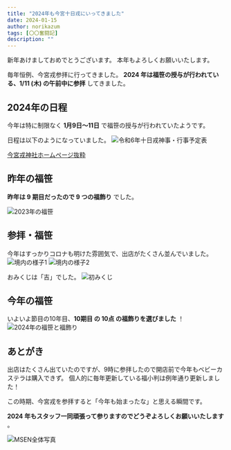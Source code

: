 ```yaml
---
title: "2024年も今宮十日戎にいってきました"
date: 2024-01-15
author: norikazum
tags: [〇〇奮闘記]
description: ""
---
```


新年あけましておめでとうございます。
本年もよろしくお願いいたします。

毎年恒例、今宮戎参拝に行ってきました。
**2024 年は福笹の授与が行われている、1/11 (木) の午前中に参拝** してきました。

## 2024年の日程

今年は特に制限なく **1月9日～11日** で福笹の授与が行われていたようです。

日程は以下のようになっていました。
![令和6年十日戎神事・行事予定表](images/2024-toka-ebisu-schedule.png "令和6年十日戎神事・行事予定表")

[今宮戎神社ホームページ抜粋](https://www.imamiya-ebisu.jp/%e4%bb%a4%e5%92%8c6%e5%b9%b4%e7%a5%9e%e4%ba%8b%e8%a1%8c%e4%ba%8b%e4%b8%80%e8%a6%a7%e5%8f%8a%e3%81%b3%e9%9c%b2%e5%ba%97%e5%96%b6%e6%a5%ad%e7%ad%89%e3%81%ab%e3%81%a4%e3%81%84%e3%81%a6)

## 昨年の福笹

**昨年は 9 期目だったので 9 つの福飾り** でした。

![2023年の福笹](images/PXL_20240110_233029833_R.jpg "2023年の福笹")

## 参拝・福笹

今年はすっかりコロナも明けた雰囲気で、出店がたくさん並んでいました。
![境内の様子1](images/PXL_20240111_001337133_R.jpg "境内の様子1")
![境内の様子2](images/PXL_20240111_001415126.MP_R.jpg "境内の様子2")

おみくじは「吉」でした。
![初みくじ](images/PXL_20240111_003044220_R.jpg "初みくじ")

## 今年の福笹

いよいよ節目の10年目、**10期目 の 10点 の福飾りを選びました** ！
![2024年の福笹と福飾り](images/PXL_20240111_011422618_R.jpg "2024年の福笹と福飾り")

## あとがき

出店はたくさん出ていたのですが、9時に参拝したので開店前で今年もベビーカステラは購入できず。
個人的に毎年更新している福小判は例年通り更新しました！

この時期、今宮戎を参拝すると「今年も始まったな」と思える瞬間です。

**2024 年もスタッフ一同頑張って参りますのでどうぞよろしくお願いいたします** 。

![MSEN全体写真](images/PXL_20240111_002641706.MP_R.jpg "MSEN全体写真")
